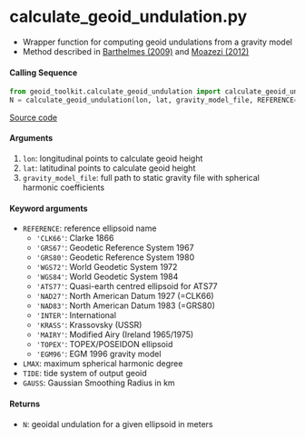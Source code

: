 calculate_geoid_undulation.py
=============================

- Wrapper function for computing geoid undulations from a gravity model
- Method described in [Barthelmes (2009)](http://icgem.gfz-potsdam.de/str-0902-revised.pdf) and [Moazezi (2012)](https://doi.org/10.1007/s12145-012-0102-2)

#### Calling Sequence
```python
from geoid_toolkit.calculate_geoid_undulation import calculate_geoid_undulation
N = calculate_geoid_undulation(lon, lat, gravity_model_file, REFERENCE='WGS84')
```
[Source code](https://github.com/tsutterley/geoid-toolkit/blob/main/geoid_toolkit/calculate_geoid_undulation.py)

#### Arguments
1. `lon`: longitudinal points to calculate geoid height
2. `lat`: latitudinal points to calculate geoid height
3. `gravity_model_file`: full path to static gravity file with spherical harmonic coefficients

#### Keyword arguments
- `REFERENCE`: reference ellipsoid name
    * `'CLK66'`: Clarke 1866
    * `'GRS67'`: Geodetic Reference System 1967
    * `'GRS80'`: Geodetic Reference System 1980
    * `'WGS72'`: World Geodetic System 1972
    * `'WGS84'`: World Geodetic System 1984
    * `'ATS77'`: Quasi-earth centred ellipsoid for ATS77
    * `'NAD27'`: North American Datum 1927 (=CLK66)
    * `'NAD83'`: North American Datum 1983 (=GRS80)
    * `'INTER'`: International
    * `'KRASS'`: Krassovsky (USSR)
    * `'MAIRY'`: Modified Airy (Ireland 1965/1975)
    * `'TOPEX'`: TOPEX/POSEIDON ellipsoid
    * `'EGM96'`: EGM 1996 gravity model
- `LMAX`: maximum spherical harmonic degree
- `TIDE`: tide system of output geoid
- `GAUSS`: Gaussian Smoothing Radius in km

#### Returns
- `N`: geoidal undulation for a given ellipsoid in meters